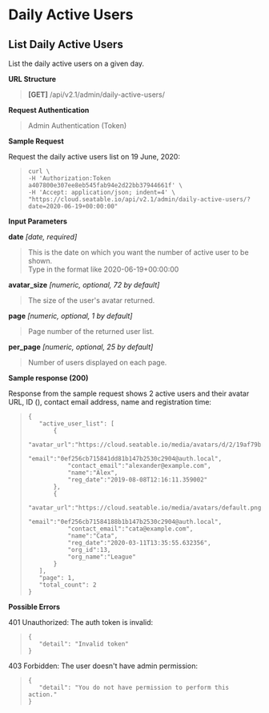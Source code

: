 # Daily Active Users

## List Daily Active Users

List the daily active users on a given day.

**URL Structure**

> **\[GET]** /api/v2.1/admin/daily-active-users/

**Request Authentication**

> Admin Authentication (Token)



**Sample Request**

Request the daily active users list on 19 June, 2020:

>```
> curl \
> -H 'Authorization:Token a407800e307ee8eb545fab94e2d22bb37944661f' \
> -H 'Accept: application/json; indent=4' \
> "https://cloud.seatable.io/api/v2.1/admin/daily-active-users/?date=2020-06-19+00:00:00"
>```


**Input Parameters**

**date** _\[date, required]_
> This is the date on which you want the number of active user to be shown. \
> Type in the format like 2020-06-19+00:00:00

**avatar_size** _\[numeric, optional, 72 by default]_ 
> The size of the user's avatar returned.

**page** _\[numeric, optional, 1 by default]_ 
> Page number of the returned user list.

**per_page** _\[numeric, optional, 25 by default]_
> Number of users displayed on each page.


**Sample response (200)**

Response from the sample request shows 2 active users and their avatar URL, ID (<email>), contact email address, name and registration time:

> ```
> {
>    "active_user_list": [
>        {
>            "avatar_url":"https://cloud.seatable.io/media/avatars/d/2/19af79b45e5891507fda4c4c2139a0/resized/72/03e77af8819c66f25260297dd5e97dc7.png",
>            "email":"0ef256cb715841dd81b147b2530c2904@auth.local",
>            "contact_email":"alexander@example.com",
>            "name":"Alex",
>            "reg_date":"2019-08-08T12:16:11.359002"
>        },
>        {
>            "avatar_url":"https://cloud.seatable.io/media/avatars/default.png",
>            "email":"0ef256cb71584188b1b147b2530c2904@auth.local",
>            "contact_email":"cata@example.com",
>            "name":"Cata",
>            "reg_date":"2020-03-11T13:35:55.632356",
>            "org_id":13,
>            "org_name":"League"
>        }
>    ],
>    "page": 1,
>    "total_count": 2
>}
>```





**Possible Errors**

401 Unauthorized: The auth token is invalid:
>```
>{
>    "detail": "Invalid token"
>}
>```

403 Forbidden: The user doesn't have admin permission:
>```
>{
>    "detail": "You do not have permission to perform this action."
>}
>```